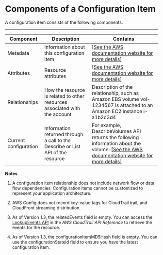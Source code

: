# Components of a Configuration Item<a name="config-item-table"></a>

A configuration item consists of the following components\.


****  

| Component | Description | Contains | 
| --- | --- | --- | 
| Metadata | Information about this configuration item | [\[See the AWS documentation website for more details\]](http://docs.aws.amazon.com/config/latest/developerguide/config-item-table.html) | 
| Attributes | Resource attributes | [\[See the AWS documentation website for more details\]](http://docs.aws.amazon.com/config/latest/developerguide/config-item-table.html) | 
| Relationships | How the resource is related to other resources associated with the account | Description of the relationship, such as Amazon EBS volume vol\-1234567 is attached to an Amazon EC2 instance i\-a1b2c3d4 | 
| Current configuration | Information returned through a call to the Describe or List API of the resource | For example, DescribeVolumes API returns the following information about the volume: [\[See the AWS documentation website for more details\]](http://docs.aws.amazon.com/config/latest/developerguide/config-item-table.html) | 

**Notes**

1. A configuration item relationship does not include network flow or data flow dependencies\. Configuration items cannot be customized to represent your application architecture\. 

1. AWS Config does not record key–value tags for CloudTrail trail, and CloudFront streaming distribution\.

1. As of Version 1\.3, the relatedEvents field is empty\. You can access the [LookupEvents API](https://docs.aws.amazon.com/awscloudtrail/latest/APIReference/API_LookupEvents.html) in the *AWS CloudTrail API Reference* to retrieve the events for the resource\.

1. As of Version 1\.3, the configurationItemMD5Hash field is empty\. You can use the configurationStateId field to ensure you have the latest configuration item\.
